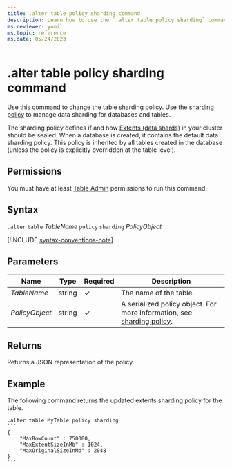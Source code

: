 ```yaml
---
title: .alter table policy sharding command
description: Learn how to use the `.alter table policy sharding` command to change the table sharding policy.
ms.reviewer: yonil
ms.topic: reference
ms.date: 05/24/2023
---
```

# .alter table policy sharding command

Use this command to change the table sharding policy. Use the [sharding policy](../management/sharding-policy.md) to manage data sharding for databases and tables.  

The sharding policy defines if and how [Extents (data shards)](../management/extents-overview.md) in your cluster should be sealed. When a database is created, it contains the default data sharding policy. This policy is inherited by all tables created in the database (unless the policy is explicitly overridden at the table level).

## Permissions

You must have at least [Table Admin](access-control/role-based-access-control.md) permissions to run this command.

## Syntax

`.alter` `table` *TableName* `policy` `sharding` *PolicyObject*

[!INCLUDE [syntax-conventions-note](../../includes/syntax-conventions-note.md)]

## Parameters

| Name | Type | Required | Description |
|--|--|--|--|
| *TableName* | string | &check;| The name of the table.|
| *PolicyObject* |string | &check; | A serialized policy object. For more information, see [sharding policy](../management/sharding-policy.md).|

## Returns

Returns a JSON representation of the policy.

## Example

The following command returns the updated extents sharding policy for the table.

````kusto
.alter table MyTable policy sharding
```
{
    "MaxRowCount" : 750000,
    "MaxExtentSizeInMb" : 1024,
    "MaxOriginalSizeInMb" : 2048
}
```
````
